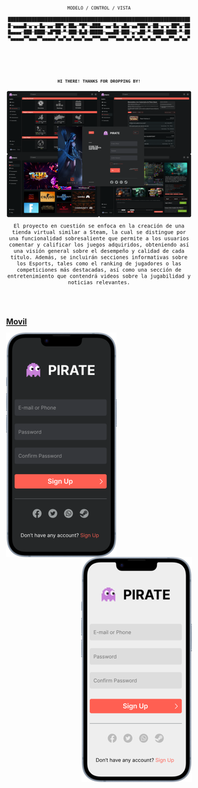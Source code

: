<div align="center">

<div align="center">

```ocaml
MODELO / CONTROL / VISTA
```

```css
█████████████████████████████████████████████████████████████████████
█─▄▄▄▄█─▄─▄─█▄─▄▄─██▀▄─██▄─▀█▀─▄███▄─▄▄─█▄─▄█▄─▄▄▀██▀▄─██─▄─▄─██▀▄─██
█▄▄▄▄─███─████─▄█▀██─▀─███─█▄█─█████─▄▄▄██─███─▄─▄██─▀─████─████─▀─██
▀▄▄▄▄▄▀▀▄▄▄▀▀▄▄▄▄▄▀▄▄▀▄▄▀▄▄▄▀▄▄▄▀▀▀▄▄▄▀▀▀▄▄▄▀▄▄▀▄▄▀▄▄▀▄▄▀▀▄▄▄▀▀▄▄▀▄▄▀
```

</div>

<h1>
  <a href="#--------">
    <img alt="" align="center" src="doc/1scren.png"/>
  </a>
</h1>

### <sup><sub><samp>HI THERE! THANKS FOR DROPPING BY!</samp></sub></sup>

<picture>
    <img src="doc/1screen.png" width="500" align="center">
</picture>

<br>

<samp>El proyecto en cuestión se enfoca en la creación de una tienda virtual similar a Steam, la cual se distingue por una funcionalidad sobresaliente que permite a los usuarios comentar y calificar los juegos adquiridos, obteniendo así una visión general sobre el desempeño y calidad de cada título. Además, se incluirán secciones informativas sobre los Esports, tales como el ranking de jugadores o las competiciones más destacadas, así como una sección de entretenimiento que contendrá videos sobre la jugabilidad y noticias relevantes. <samp>

<h1>
  <a href="#---------1">
</h1>

<br>

<h2 align="left">Movil</h2>

<picture>
  <a href="#"> 
    <img width="300" align="left" src="mockups/Movil/movil.png">
  </a>
</picture>

<picture>
  <a href="#"> 
    <img width="300" align="right" src="mockups/Movil/movilWhite.png">
  </a>
</picture>
